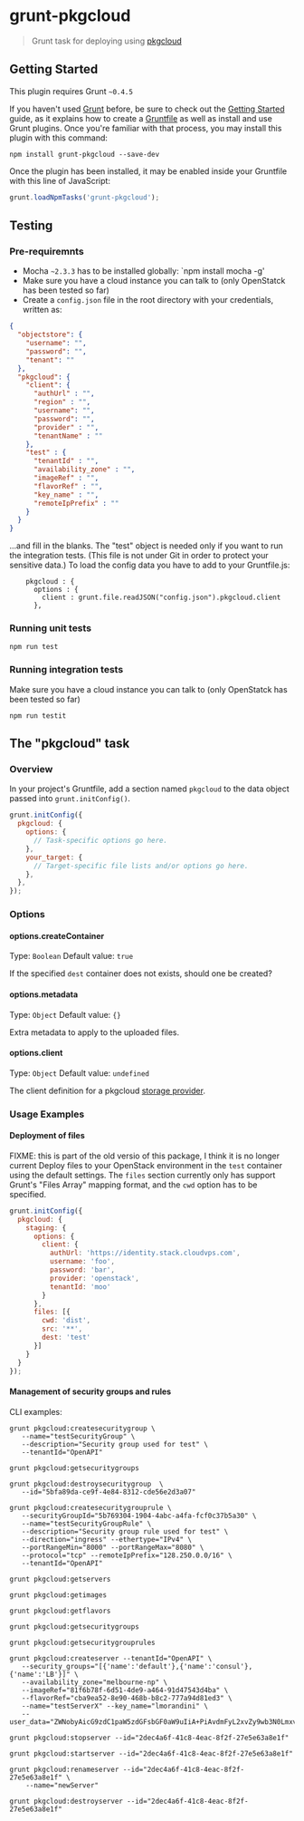 # grunt-pkgcloud

> Grunt task for deploying using [pkgcloud](https://github.com/pkgcloud/pkgcloud)

## Getting Started
This plugin requires Grunt `~0.4.5`

If you haven't used [Grunt](http://gruntjs.com/) before, be sure to check out the [Getting Started](http://gruntjs.com/getting-started) guide, as it explains how to create a [Gruntfile](http://gruntjs.com/sample-gruntfile) as well as install and use Grunt plugins. Once you're familiar with that process, you may install this plugin with this command:

```shell
npm install grunt-pkgcloud --save-dev
```

Once the plugin has been installed, it may be enabled inside your Gruntfile with this line of JavaScript:

```js
grunt.loadNpmTasks('grunt-pkgcloud');
```

## Testing

### Pre-requiremnts

* Mocha `~2.3.3` has to be installed globally:
`npm install mocha -g'
* Make sure you have a cloud instance you can talk to (only OpenStatck has been tested so far)
* Create a `config.json` file in the root directory with your credentials, written as:
```json
{
  "objectstore": {
    "username": "",
    "password": "",
    "tenant": ""
  },
  "pkgcloud": {
    "client": {
      "authUrl" : "",
      "region" : "",
      "username": "",
      "password": "",
      "provider" : "",
      "tenantName" : ""
    },
    "test" : {
      "tenantId" : "",
      "availability_zone" : "",
      "imageRef" : "",
      "flavorRef" : "",
      "key_name" : "",
      "remoteIpPrefix" : ""
    }
  }
}
```
...and fill in the blanks. The "test" object is needed only if you want to run the integration tests.
(This file is not under Git in order to protect your sensitive data.)
To load the config data you have to add to your Gruntfile.js:
```
    pkgcloud : {
      options : {
        client : grunt.file.readJSON("config.json").pkgcloud.client
      },
```

### Running unit tests

`npm run test`


### Running integration tests

Make sure you have a cloud instance you can talk to (only OpenStatck has been tested so far)

`npm run testit`


## The "pkgcloud" task

### Overview
In your project's Gruntfile, add a section named `pkgcloud` to the data object passed into `grunt.initConfig()`.

```js
grunt.initConfig({
  pkgcloud: {
    options: {
      // Task-specific options go here.
    },
    your_target: {
      // Target-specific file lists and/or options go here.
    },
  },
});
```

### Options

#### options.createContainer
Type: `Boolean`
Default value: `true`

If the specified `dest` container does not exists, should one be created?

#### options.metadata
Type: `Object`
Default value: `{}`

Extra metadata to apply to the uploaded files.

#### options.client
Type: `Object`
Default value: `undefined`

The client definition for a pkgcloud [storage provider](https://github.com/pkgcloud/pkgcloud#storage).

### Usage Examples

#### Deployment of files
FIXME: this is part of the old versio of this package, I think it is no longer current
Deploy files to your OpenStack environment in the `test` container using the default settings. The `files` section
currently only has support Grunt's "Files Array" mapping format, and the `cwd` option has to be specified.

```js
grunt.initConfig({
  pkgcloud: {
    staging: {
      options: {
        client: {
          authUrl: 'https://identity.stack.cloudvps.com',
          username: 'foo',
          password: 'bar',
          provider: 'openstack',
          tenantId: 'moo'
        }
      },
      files: [{
        cwd: 'dist',
        src: '**',
        dest: 'test'
      }]
    }
  }
});
```

#### Management of security groups and rules

CLI examples:

```
grunt pkgcloud:createsecuritygroup \
   --name="testSecurityGroup" \
   --description="Security group used for test" \
   --tenantId="OpenAPI"
```

`grunt pkgcloud:getsecuritygroups`

```
grunt pkgcloud:destroysecuritygroup  \
   --id="5bfa89da-ce9f-4e84-8312-cde56e2d3a07"
```

```
grunt pkgcloud:createsecuritygrouprule \
   --securityGroupId="5b769304-1904-4abc-a4fa-fcf0c37b5a30" \
   --name="testSecurityGroupRule" \
   --description="Security group rule used for test" \
   --direction="ingress" --ethertype="IPv4" \
   --portRangeMin="8000" --portRangeMax="8080" \
   --protocol="tcp" --remoteIpPrefix="128.250.0.0/16" \
   --tenantId="OpenAPI"
```

`grunt pkgcloud:getservers`

`grunt pkgcloud:getimages`

`grunt pkgcloud:getflavors`

`grunt pkgcloud:getsecuritygroups`

`grunt pkgcloud:getsecuritygrouprules`

```
grunt pkgcloud:createserver --tenantId="OpenAPI" \
   --security_groups="[{'name':'default'},{'name':'consul'},{'name':'LB'}]" \
   --availability_zone="melbourne-np" \
   --imageRef="81f6b78f-6d51-4de9-a464-91d47543d4ba" \
   --flavorRef="cba9ea52-8e90-468b-b8c2-777a94d81ed3" \
   --name="testServerX" --key_name="lmorandini" \
   --user_data="ZWNobyAicG9zdC1paW5zdGFsbGF0aW9uIiA+PiAvdmFyL2xvZy9wb3N0LmxvZw=="
```

`grunt pkgcloud:stopserver --id="2dec4a6f-41c8-4eac-8f2f-27e5e63a8e1f"`

`grunt pkgcloud:startserver --id="2dec4a6f-41c8-4eac-8f2f-27e5e63a8e1f"`

```
grunt pkgcloud:renameserver --id="2dec4a6f-41c8-4eac-8f2f-27e5e63a8e1f" \
    --name="newServer"
```

`grunt pkgcloud:destroyserver --id="2dec4a6f-41c8-4eac-8f2f-27e5e63a8e1f"`


